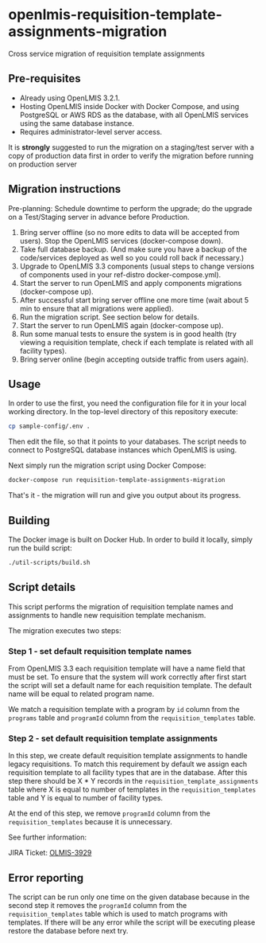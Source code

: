 # openlmis-requisition-template-assignments-migration

Cross service migration of requisition template assignments

## Pre-requisites

* Already using OpenLMIS 3.2.1.
* Hosting OpenLMIS inside Docker with Docker Compose, and using PostgreSQL or AWS RDS as the database, with all OpenLMIS services using the same database instance.
* Requires administrator-level server access.

It is **strongly** suggested to run the migration on a staging/test server with a copy of production data first in order to verify the migration before running on production server

## Migration instructions

Pre-planning: Schedule downtime to perform the upgrade; do the upgrade on a Test/Staging server in advance before Production.

1. Bring server offline (so no more edits to data will be accepted from users). Stop the OpenLMIS services (docker-compose down).
2. Take full database backup. (And make sure you have a backup of the code/services deployed as well so you could roll back if necessary.)
3. Upgrade to OpenLMIS 3.3 components (usual steps to change versions of components used in your ref-distro docker-compose.yml).
4. Start the server to run OpenLMIS and apply components migrations (docker-compose up).
5. After successful start bring server offline one more time (wait about 5 min to ensure that all migrations were applied).
6. Run the migration script. See section below for details.
7. Start the server to run OpenLMIS again (docker-compose up).
8. Run some manual tests to ensure the system is in good health (try viewing a requisition template, check if each template is related with all facility types).
9. Bring server online (begin accepting outside traffic from users again).


## Usage

In order to use the first, you need the configuration file for it in your local working directory.
In the top-level directory of this repository execute:

```bash
cp sample-config/.env .
```

Then edit the file, so that it points to your databases. The script needs to connect to PostgreSQL database instances which OpenLMIS is using.

Next simply run the migration script using Docker Compose:

```bash
docker-compose run requisition-template-assignments-migration
```

That's it - the migration will run and give you output about its progress.

## Building

The Docker image is built on Docker Hub. In order to build it locally, simply run the build script:

```bash
./util-scripts/build.sh
```

## Script details

This script performs the migration of requisition template names and assignments to handle new requisition template mechanism.

The migration executes two steps:

### Step 1 - set default requisition template names

From OpenLMIS 3.3 each requisition template will have a name field that must be set. To ensure that the system will work correctly after first start the script will set a default name for each requisition template. The default name will be equal to related program name.

We match a requisition template with a program by `id` column from the `programs` table and `programId` column from the `requisition_templates` table.

### Step 2 - set default requisition template assignments

In this step, we create default requisition template assignments to handle legacy requisitions. To match this requirement by default we assign each requisition template to all facility types that are in the database. After this step there should be X * Y records in the `requisition_template_assignments` table where X is equal to number of templates in the `requisition_templates` table and Y is equal to number of facility types.

At the end of this step, we remove `programId` column from the `requisition_templates` because it is unnecessary.

See further information:

JIRA Ticket: [OLMIS-3929](https://openlmis.atlassian.net/browse/OLMIS-3929)

## Error reporting

The script can be run only one time on the given database because in the second step it removes the `programId` column from the `requisition_templates` table which is used to match programs with templates. If there will be any error while the script will be executing please restore the database before next try.
